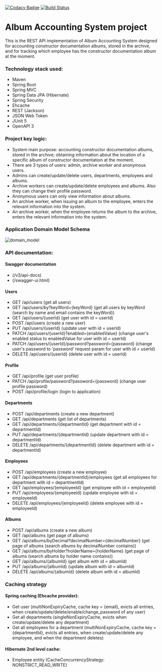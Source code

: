 [![Codacy Badge](https://app.codacy.com/project/badge/Grade/e99d6883f16949cf967a1f52b341580a)](https://www.codacy.com/gh/ishlyakhtenkov/albumaccounting/dashboard)
[![Build Status](https://api.travis-ci.com/ishlyakhtenkov/albumaccounting.svg?branch=master)](https://travis-ci.com//ishlyakhtenkov/albumaccounting)

Album Accounting System project 
=================================

This is the REST API implementation of Album Accounting System designed for accounting constructor documentation albums, stored in the archive, and for tracking which employee has the constructor documentation album at the moment.

### Technology stack used: 
* Maven
* Spring Boot
* Spring MVC
* Spring Data JPA (Hibernate)
* Spring Security
* Ehcache
* REST (Jackson)
* JSON Web Token
* JUnit 5
* OpenAPI 3

### Project key logic:
* System main purpose: accounting constructor documentation albums, stored in the archive; obtaining information about the location of a specific album of constructor documentation at the moment.
* There are 3 types of users: admin, archive worker and anonymous users.
* Admins can create/update/delete users, departments, employees and albums.
* Archive workers can create/update/delete employees and albums. Also they can change their profile password.
* Anonymous users can only view information about albums.
* An archive worker, when issuing an album to the employee, enters the relevant information into the system.
* An archive worker, when the employee returns the album to the archive, enters the relevant information into the system.

### Application Domain Model Schema
![domain_model](https://user-images.githubusercontent.com/60218699/123831807-5d6a9380-d90d-11eb-93d5-a463fb4cf4fd.png)

### API documentation:
#### Swagger documentation
- (/v3/api-docs)
- (/swagger-ui.html)
#### Users
- GET /api/users (get all users)
- GET /api/users/by?keyWord={keyWord} (get all users by keyWord (search by name and email contains the keyWord))
- GET /api/users/{userId} (get user with id = userId)
- POST /api/users (create a new user)
- PUT /api/users/{userId} (update user with id = userId)
- PATCH /api/users/{userId}?enabled={enabledValue} (change user's enabled status to enabledValue for user with id = userId)
- PATCH /api/users/{userId}/password?password={password} (change user's password to 'password' request param for user with id = userId)
- DELETE /api/users/{userId} (delete user with id = userId)
#### Profile
- GET /api/profile (get user profile)
- PATCH /api/profile/password?password={password} (change user profile password)
- POST /api/profile/login (login to application)
#### Departments
- POST /api/departments (create a new department)
- GET /api/departments (get list of departments)
- GET /api/departments/{departmentId} (get department with id = departmentId)
- PUT /api/departments/{departmentId} (update department with id = departmentId)
- DELETE /api/departments/{departmentId} (delete department with id = departmentId)
#### Employees
- POST /api/employees (create a new employee)
- GET /api/departments/{departmentId}/employees (get all employees for department with id = departmentId)
- GET /api/employees/{employeeId} (get employee with id = employeeId)
- PUT /api/employees/{employeeId} (update employee with id = employeeId)
- DELETE /api/employees/{employeeId} (delete employee with id = employeeId)
#### Albums
- POST /api/albums (create a new album)
- GET /api/albums (get page of albums)
- GET /api/albums/byDecimal?decimalNumber={decimalNumber} (get page of albums (search albums by decimalNumber contains))
- GET /api/albums/byHolder?holderName={holderName} (get page of albums (search albums by holder name contains))
- GET /api/albums/{albumId} (get album with id = albumId)
- PUT /api/albums/{albumId} (update album with id = albumId)
- DELETE /api/albums/{albumId} (delete album with id = albumId)

### Caching strategy
#### Spring caching (Ehcache provider):
- Get user (multiNonExpiryCache, cache key = {email}, evicts all entries, when create/update/delete/enable/change_password of any user)
- Get all departments (singleNonExpiryCache, evicts when create/update/delete any department)
- Get all employees for a department (multiNonExpiryCache, cache key = {departmentId}, evicts all entries, when create/update/delete any employee, and when the department deletes)  

#### Hibernate 2nd level cache:
- Employee entity (CacheConcurrencyStrategy: NONSTRICT_READ_WRITE)
